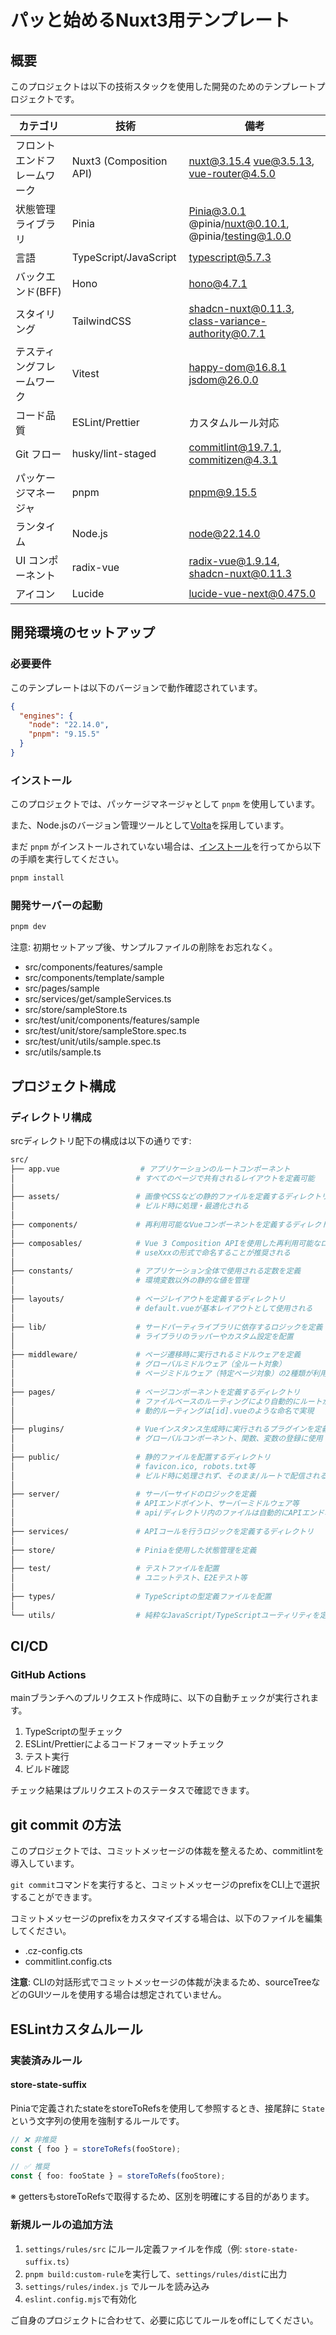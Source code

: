 # パッと始めるNuxt3用テンプレート

## 概要

このプロジェクトは以下の技術スタックを使用した開発のためのテンプレートプロジェクトです。

| カテゴリ                     | 技術                    | 備考                                                 |
| ---------------------------- | ----------------------- | ---------------------------------------------------- |
| フロントエンドフレームワーク | Nuxt3 (Composition API) | nuxt@3.15.4 vue@3.5.13, vue-router@4.5.0             |
| 状態管理ライブラリ           | Pinia                   | Pinia@3.0.1 @pinia/nuxt@0.10.1, @pinia/testing@1.0.0 |
| 言語                         | TypeScript/JavaScript   | typescript@5.7.3                                     |
| バックエンド(BFF)            | Hono                    | hono@4.7.1                                           |
| スタイリング                 | TailwindCSS             | shadcn-nuxt@0.11.3, class-variance-authority@0.7.1   |
| テスティングフレームワーク   | Vitest                  | happy-dom@16.8.1 jsdom@26.0.0                        |
| コード品質                   | ESLint/Prettier         | カスタムルール対応                                   |
| Git フロー                   | husky/lint-staged       | commitlint@19.7.1, commitizen@4.3.1                  |
| パッケージマネージャ         | pnpm                    | pnpm@9.15.5                                          |
| ランタイム                   | Node.js                 | node@22.14.0                                         |
| UI コンポーネント            | radix-vue               | radix-vue@1.9.14, shadcn-nuxt@0.11.3                 |
| アイコン                     | Lucide                  | lucide-vue-next@0.475.0                              |

## 開発環境のセットアップ

### 必要要件

このテンプレートは以下のバージョンで動作確認されています。

```json
{
  "engines": {
    "node": "22.14.0",
    "pnpm": "9.15.5"
  }
}
```

### インストール

このプロジェクトでは、パッケージマネージャとして `pnpm` を使用しています。

また、Node.jsのバージョン管理ツールとして[Volta](https://docs.volta.sh/guide/getting-started)を採用しています。

まだ `pnpm` がインストールされていない場合は、[インストール](https://pnpm.io/ja/9.x/installation#volta%E3%82%92%E4%BD%BF%E7%94%A8%E3%81%99%E3%82%8B)を行ってから以下の手順を実行してください。

```bash
pnpm install
```

### 開発サーバーの起動

```bash
pnpm dev
```

注意: 初期セットアップ後、サンプルファイルの削除をお忘れなく。

- src/components/features/sample
- src/components/template/sample
- src/pages/sample
- src/services/get/sampleServices.ts
- src/store/sampleStore.ts
- src/test/unit/components/features/sample
- src/test/unit/store/sampleStore.spec.ts
- src/test/unit/utils/sample.spec.ts
- src/utils/sample.ts

## プロジェクト構成

### ディレクトリ構成

srcディレクトリ配下の構成は以下の通りです:

```bash
src/
├── app.vue                  # アプリケーションのルートコンポーネント
│                           # すべてのページで共有されるレイアウトを定義可能
│
├── assets/                 # 画像やCSSなどの静的ファイルを定義するディレクトリ
│                           # ビルド時に処理・最適化される
│
├── components/             # 再利用可能なVueコンポーネントを定義するディレクトリ
│
├── composables/            # Vue 3 Composition APIを使用した再利用可能なロジックを定義
│                           # useXxxの形式で命名することが推奨される
│
├── constants/              # アプリケーション全体で使用される定数を定義
│                           # 環境変数以外の静的な値を管理
│
├── layouts/                # ページレイアウトを定義するディレクトリ
│                           # default.vueが基本レイアウトとして使用される
│
├── lib/                    # サードパーティライブラリに依存するロジックを定義
│                           # ライブラリのラッパーやカスタム設定を配置
│
├── middleware/             # ページ遷移時に実行されるミドルウェアを定義
│                           # グローバルミドルウェア（全ルート対象）
│                           # ページミドルウェア（特定ページ対象）の2種類が利用可能
│
├── pages/                  # ページコンポーネントを定義するディレクトリ
│                           # ファイルベースのルーティングにより自動的にルートが生成される
│                           # 動的ルーティングは[id].vueのような命名で実現
│
├── plugins/                # Vueインスタンス生成時に実行されるプラグインを定義
│                           # グローバルコンポーネント、関数、変数の登録に使用
│
├── public/                 # 静的ファイルを配置するディレクトリ
│                           # favicon.ico, robots.txt等
│                           # ビルド時に処理されず、そのまま/ルートで配信される
│
├── server/                 # サーバーサイドのロジックを定義
│                           # APIエンドポイント、サーバーミドルウェア等
│                           # api/ディレクトリ内のファイルは自動的にAPIエンドポイントとして扱われる
│
├── services/               # APIコールを行うロジックを定義するディレクトリ
│
├── store/                  # Piniaを使用した状態管理を定義
│
├── test/                   # テストファイルを配置
│                           # ユニットテスト、E2Eテスト等
│
├── types/                  # TypeScriptの型定義ファイルを配置
│
└── utils/                  # 純粋なJavaScript/TypeScriptユーティリティを定義
```

## CI/CD

### GitHub Actions

mainブランチへのプルリクエスト作成時に、以下の自動チェックが実行されます。

1. TypeScriptの型チェック
2. ESLint/Prettierによるコードフォーマットチェック
3. テスト実行
4. ビルド確認

チェック結果はプルリクエストのステータスで確認できます。

## git commit の方法

このプロジェクトでは、コミットメッセージの体裁を整えるため、commitlintを導入しています。

`git commit`コマンドを実行すると、コミットメッセージのprefixをCLI上で選択することができます。

コミットメッセージのprefixをカスタマイズする場合は、以下のファイルを編集してください。

- .cz-config.cts
- commitlint.config.cts

**注意**: CLIの対話形式でコミットメッセージの体裁が決まるため、sourceTreeなどのGUIツールを使用する場合は想定されていません。

## ESLintカスタムルール

### 実装済みルール

#### store-state-suffix

Piniaで定義されたstateをstoreToRefsを使用して参照するとき、接尾辞に `State` という文字列の使用を強制するルールです。

```ts
// ❌ 非推奨
const { foo } = storeToRefs(fooStore);

// ✅ 推奨
const { foo: fooState } = storeToRefs(fooStore);
```

※ gettersもstoreToRefsで取得するため、区別を明確にする目的があります。

### 新規ルールの追加方法

1. `settings/rules/src` にルール定義ファイルを作成（例: `store-state-suffix.ts`）
2. `pnpm build:custom-rule`を実行して、`settings/rules/dist`に出力
3. `settings/rules/index.js` でルールを読み込み
4. `eslint.config.mjs`で有効化

ご自身のプロジェクトに合わせて、必要に応じてルールをoffにしてください。
